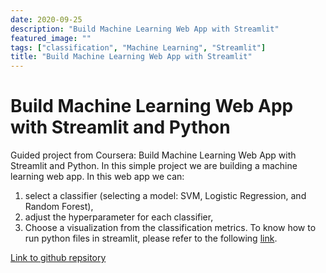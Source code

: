 ```yaml
---
date: 2020-09-25
description: "Build Machine Learning Web App with Streamlit"
featured_image: ""
tags: ["classification", "Machine Learning", "Streamlit"]
title: "Build Machine Learning Web App with Streamlit"
---
```


# Build Machine Learning Web App with Streamlit and Python
Guided project from Coursera: Build Machine Learning Web App with Streamlit and Python.
In this simple project we are building a machine learning web app. In this web app we can:
1. select a classifier (selecting a model: SVM, Logistic Regression, and Random Forest),
2. adjust the hyperparameter for each classifier,
3. Choose a visualization from the classification metrics.
To know how to run python files in streamlit, please refer to the following [link](https://docs.streamlit.io/en/stable/getting_started.html).

[Link to github repsitory](https://github.com/saifulrijal-ds/ml-webapp)
